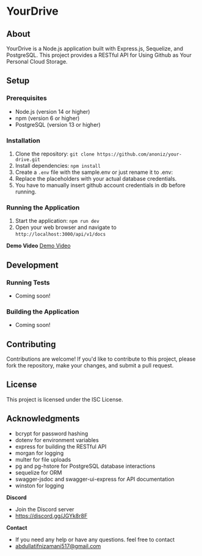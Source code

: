 # **YourDrive**

## **About**

YourDrive is a Node.js application built with Express.js, Sequelize, and PostgreSQL. This project provides a RESTful API for Using Github as Your Personal Cloud Storage.

## **Setup**

### Prerequisites

- Node.js (version 14 or higher)
- npm (version 6 or higher)
- PostgreSQL (version 13 or higher)

### Installation

1. Clone the repository: `git clone https://github.com/anoniz/your-drive.git`
2. Install dependencies: `npm install`
3. Create a `.env` file with the sample.env or just rename it to .env:
4. Replace the placeholders with your actual database credentials.
5. You have to manually insert github account credentials in db before running.

### Running the Application

1. Start the application: `npm run dev`
2. Open your web browser and navigate to `http://localhost:3000/api/v1/docs`

**Demo Video**
[Demo Video](demo.mp4)

## **Development**

### Running Tests

- Coming soon!

### Building the Application

- Coming soon!

## **Contributing**

Contributions are welcome! If you'd like to contribute to this project, please fork the repository, make your changes, and submit a pull request.

## **License**

This project is licensed under the ISC License.

## **Acknowledgments**

- bcrypt for password hashing
- dotenv for environment variables
- express for building the RESTful API
- morgan for logging
- multer for file uploads
- pg and pg-hstore for PostgreSQL database interactions
- sequelize for ORM
- swagger-jsdoc and swagger-ui-express for API documentation
- winston for logging

**Discord**

- Join the Discord server
- https://discord.gg/JGYk8r8F

**Contact**

- If you need any help or have any questions. feel free to contact
- abdullatifnizamani517@gmail.com
